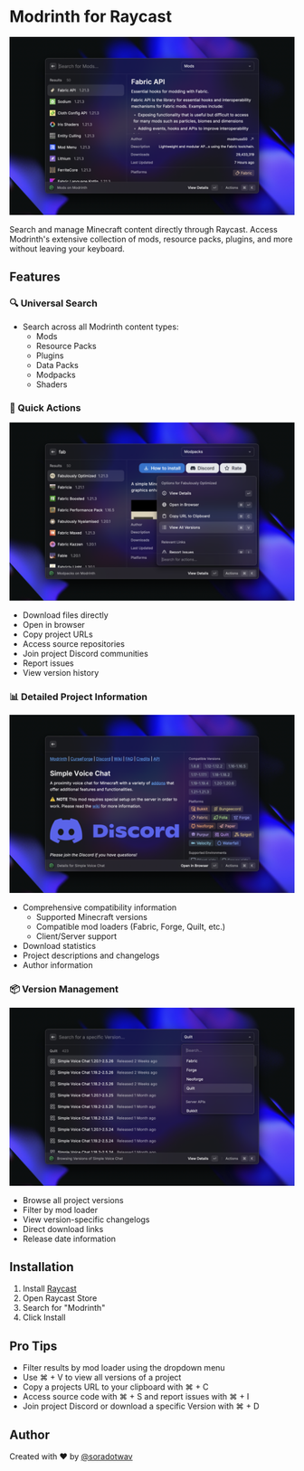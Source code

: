 # Modrinth for Raycast

<p align="center">
  <img src="metadata/modrinth-search-1.png" width="600"  alt="Search results page showing Fabric API and related mods. Detailed information panel displays the mod's description, download count, author, and last update time. The interface includes a clean list of search results on the left."/>
</p>

Search and manage Minecraft content directly through Raycast. Access Modrinth's extensive collection of mods, resource packs, plugins, and more without leaving your keyboard.

## Features

### 🔍 Universal Search
- Search across all Modrinth content types:
    - Mods
    - Resource Packs
    - Plugins
    - Data Packs
    - Modpacks
    - Shaders

### 💨 Quick Actions
<p align="center">
  <img src="./metadata/modrinth-search-2.png" width="600" alt="Action menu interface showing options for "Fabulously Optimized" mod including View Details, Open in Browser, Copy URL, and View All Versions. The menu displays keyboard shortcuts and includes a Relevant Links section." />
</p>

- Download files directly
- Open in browser
- Copy project URLs
- Access source repositories
- Join project Discord communities
- Report issues
- View version history

### 📊 Detailed Project Information
<p align="center">
  <img src="metadata/modrinth-search-3.png" width="600" alt="Detailed view of a Minecraft mod page showing "Simple Voice Chat" with comprehensive compatibility information, supported platforms like Bukkit, Fabric, and Forge, and environment support indicators. The interface includes navigation links and a Discord integration section."/>
</p>

- Comprehensive compatibility information
    - Supported Minecraft versions
    - Compatible mod loaders (Fabric, Forge, Quilt, etc.)
    - Client/Server support
- Download statistics
- Project descriptions and changelogs
- Author information

### 📦 Version Management
<p align="center">
  <img src="metadata/modrinth-search-4.png" width="600" alt="Version list view showing multiple releases of Simple Voice Chat mod with version numbers and release dates. A dropdown menu on the right allows filtering by mod loader types including Fabric, Forge, Neoforge, and Quilt." />
</p>

- Browse all project versions
- Filter by mod loader
- View version-specific changelogs
- Direct download links
- Release date information

## Installation

1. Install [Raycast](https://raycast.com)
2. Open Raycast Store
3. Search for "Modrinth"
4. Click Install

## Pro Tips

- Filter results by mod loader using the dropdown menu
- Use ⌘ + V to view all versions of a project
- Copy a projects URL to your clipboard with ⌘ + C
- Access source code with ⌘ + S and report issues with ⌘ + I
- Join project Discord or download a specific Version with ⌘ + D

## Author

Created with ❤️ by [@soradotwav](https://github.com/soradotwav)